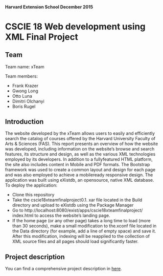 #### Harvard Extension School December 2015
# CSCIE 18 Web development using XML Final Project


## Team
Team name: xTeam

Team members: 
* Frank Krazer
* Gwong Long
* Otto Luna
* Dimitri Olchanyi
* Boris Rugel

## Introduction
The website developed by the xTeam allows users to easily and efficiently search the
catalog of courses offered by the Harvard University Faculty of Arts & Sciences (FAS).
This report presents an overview of how the website was developed, including
information on the website’s browse and search features, its structure and design, as
well as the various XML technologies employed by its developers. In addition to a
fullyfeatured
HTML platform, the site also includes content in Mobile and PDF formats.
The Bootstrap framework was used to create a common layout and design for each
page and was also employed to achieve a mobileready
responsive design.
The application was built using eXistdb, an opensource,
native XML database.
To deploy the application:
* Clone this repository
* Take the cscie18xteamfinalproject0.1.
xar file located in the Build directory and
upload to eXistdb using the Package Manager
* Go to http://localhost:8080/exist/apps/cscie18xteamfinalproject/
index.html to
access the website’s landing page.
* If the home page (or any other page) takes a long time to load (more than 30
seconds), make a small modification to the.xconf file located in the Data directory
(for example, add a line of empty space) and save it. After this modification,
indexing will be reapplied to the collection of XML source files and all pages
should load significantly faster.

## Project description
You can find a comprehensive project description in [here](../blob/master/CSCIE-18FinalProjectxTeam%20Report.pdf).